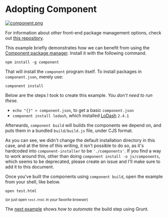 # Adopting Component

[![component.png][1]][2]

For information about _other_ front-end package management options, check out [this repository][3].

This example briefly demonstrates how we can benefit from using the [Component package manager][2]. Install it with the following command.

```shell
npm install -g component
```

That will install the `component` program itself. To install packages in `component.json`, merely use:

```shell
component install
```

Below are the steps I took to create this example. _You don't need to run these._

- `echo "{}" > component.json`, to get a basic `component.json`
- `component install lodash`, which installed [LoDash][4] `2.4.1`

Afterwards, `component build` will builds the components we depend on, and puts them in a bundled `build/build.js` file, under CJS format.

As you can see, we didn't change the default installation directory in this case, and at the time of this writing, it isn't possible to do so, as it's hardcoded into `component-installer` to be `'./components'`. If you find a way to work around this, other than doing `component install -o js/components`, which seems to be deprecated, please create an issue and I'll make sure to add it to this document.

Once you've built the components using `component build`, open the example from your shell, like below.

```shell
open test.html
```

<sub>(or just open `test.html` in your favorite browser)</sub>

The [next example][5] shows _how to automate_ the build step using Grunt.

  [1]: http://i49.tinypic.com/e7nj9v.png
  [2]: http://component.io
  [3]: https://github.com/wilmoore/frontend-packagers
  [4]: http://lodash.com/docs
  [5]: https://github.com/bevacqua/buildfirst/tree/master/ch05/15_automate-component-build
